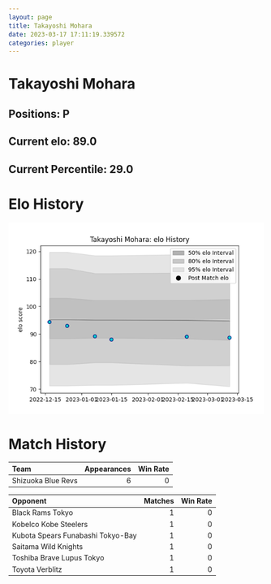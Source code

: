```yaml
---  
layout: page  
title: Takayoshi Mohara  
date: 2023-03-17 17:11:19.339572  
categories: player  
---
```

# Takayoshi Mohara

## Positions: P

## Current elo: 89.0

## Current Percentile: 29.0

# Elo History


![elo history](history_TakayoshiMohara.png)
# Match History


| Team               |   Appearances |   Win Rate |
|:-------------------|--------------:|-----------:|
| Shizuoka Blue Revs |             6 |          0 |

| Opponent                          |   Matches |   Win Rate |
|:----------------------------------|----------:|-----------:|
| Black Rams Tokyo                  |         1 |          0 |
| Kobelco Kobe Steelers             |         1 |          0 |
| Kubota Spears Funabashi Tokyo-Bay |         1 |          0 |
| Saitama Wild Knights              |         1 |          0 |
| Toshiba Brave Lupus Tokyo         |         1 |          0 |
| Toyota Verblitz                   |         1 |          0 |
